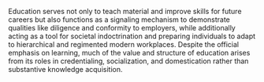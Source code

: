 Education serves not only to teach material and improve skills for future careers but also functions as a signaling mechanism to demonstrate qualities like diligence and conformity to employers, while additionally acting as a tool for societal indoctrination and preparing individuals to adapt to hierarchical and regimented modern workplaces. Despite the official emphasis on learning, much of the value and structure of education arises from its roles in credentialing, socialization, and domestication rather than substantive knowledge acquisition.
